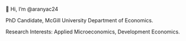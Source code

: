 👋 Hi, I’m @aranyac24

PhD Candidate, McGill University Department of Economics.

Research Interests: Applied Microeconomics, Development Economics.

<!---
aranyac24/aranyac24 is a ✨ special ✨ repository because its `README.md` (this file) appears on your GitHub profile.
You can click the Preview link to take a look at your changes.
--->
